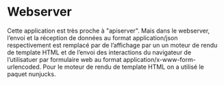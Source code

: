 # Webserver
Cette application est très proche à "apiserver". Mais dans le webserver, l’envoi et la réception de données au format application/json respectivement est remplacé par de l’affichage par un
un moteur de rendu de template HTML et de l’envoi des interactions du navigateur de l’utilisatuer par formulaire web au format application/x-www-form-urlencoded.
Pour le moteur de rendu de template HTML on a utilisé le paquet nunjucks.
